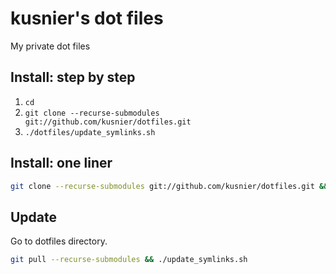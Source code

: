# kusnier's dot files
My private dot files

## Install: step by step

1. `cd`
2. `git clone --recurse-submodules git://github.com/kusnier/dotfiles.git`
3. `./dotfiles/update_symlinks.sh`

## Install: one liner
```bash
git clone --recurse-submodules git://github.com/kusnier/dotfiles.git && ./dotfiles/update_symlinks.sh
```

## Update
Go to dotfiles directory.
```bash
git pull --recurse-submodules && ./update_symlinks.sh
```
